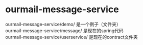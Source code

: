 # ourmail-message-service
ourmail-message-service/demo/  是一个例子（文件夹）  
ourmail-message-service/message/  是现在的spring代码  
ourmail-message-service/userservice/  是现在的contract文件夹  

